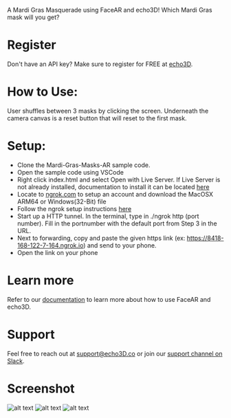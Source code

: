 A Mardi Gras Masquerade using FaceAR and echo3D! Which Mardi Gras mask will you get? 

# Register
Don't have an API key? Make sure to register for FREE at [echo3D](https://www.echo3d.co/).

# How to Use:
User shuffles between 3 masks by clicking the screen. Underneath the camera canvas is a reset button that will reset to the first mask.

# Setup:

* Clone the Mardi-Gras-Masks-AR sample code.
* Open the sample code using VSCode
* Right click index.html and select Open with Live Server. If Live Server is not already installed, documentation to install it can be located [here](https://marketplace.visualstudio.com/items?itemName=ritwickdey.LiveServer)
* Locate to [ngrok.com](https://ngrok.com/) to setup an account and download the MacOSX ARM64 or Windows(32-Bit) file
* Follow the ngrok setup instructions [here](https://dashboard.ngrok.com/get-started/setup)
* Start up a HTTP tunnel. In the terminal, type in ./ngrok http (port number). Fill in the portnumber with the default port from Step 3 in the URL. 
* Next to forwarding, copy and paste the given https link (ex: https://8418-168-122-7-164.ngrok.io) and send to your phone.
* Open the link on your phone

# Learn more
Refer to our [documentation](https://docs.echo3d.co/) to learn more about how to use FaceAR and echo3D.

# Support
Feel free to reach out at support@echo3D.co or join our [support channel on Slack](https://echo3d.slack.com/ssb/redirect).

# Screenshot
![alt text](https://scontent-bos3-1.xx.fbcdn.net/v/t1.15752-9/p320x320/272787676_316056950536466_7611529968081835732_n.jpg?_nc_cat=103&ccb=1-5&_nc_sid=aee45a&_nc_ohc=mCSMOLqrGnkAX97lqSf&tn=EThAkjqMlTZqkViO&_nc_ht=scontent-bos3-1.xx&oh=03_AVInpgGRozmET0-Hxz2nnXBkXDk4_f6PtZnA20oLpRlDTw&oe=6228651A)
![alt text](https://scontent-bos3-1.xx.fbcdn.net/v/t1.15752-9/p320x320/272927835_250623937233495_4467664677100542014_n.jpg?_nc_cat=110&ccb=1-5&_nc_sid=aee45a&_nc_ohc=NETLKDqB5_4AX8KlvIV&_nc_ht=scontent-bos3-1.xx&oh=03_AVLDRlASb4zfQrOxUTbuv4EXvf6eMqWZXJitX7V--q5cxg&oe=6226C8CE)
![alt text](https://scontent-bos3-1.xx.fbcdn.net/v/t1.15752-9/p320x320/272911723_1078332806292068_8373092482646728540_n.jpg?_nc_cat=102&ccb=1-5&_nc_sid=aee45a&_nc_ohc=hthtJVYQhXwAX_o6O-Z&_nc_oc=AQlV3DjKm4dtEC9YPz7-Gflmrz035bfV2PF6iZiNXaeFFGXZC3KrVJonHkJkgxBysUU&tn=EThAkjqMlTZqkViO&_nc_ht=scontent-bos3-1.xx&oh=03_AVKLoub4IEIHg_q5u-OPWkKyooC0zbq0zNfkhLjw1jcC1g&oe=6225B75D)
